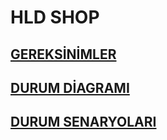 # HLD SHOP
## [GEREKSİNİMLER](Gereksinim.md)
## [DURUM DİAGRAMI](Durumdiagramı.md)
## [DURUM SENARYOLARI](Durumsenaryo.md)
